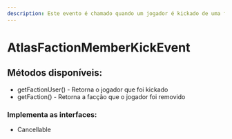 ```yaml
---
description: Este evento é chamado quando um jogador é kickado de uma facção
---
```


# AtlasFactionMemberKickEvent

## Métodos disponíveis:

* getFactionUser() - Retorna o jogador que foi kickado
* getFaction() - Retorna a facção que o jogador foi removido

### Implementa as interfaces:

* Cancellable

